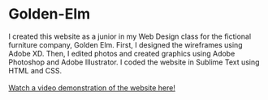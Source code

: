 # Golden-Elm
 I created this website as a junior in my Web Design class for the fictional furniture company, Golden Elm.
 First, I designed the wireframes using Adobe XD. Then, I edited photos and created graphics using Adobe Photoshop and Adobe Illustrator.
 I coded the website in Sublime Text using HTML and CSS. </br> </br>
 [Watch a video demonstration of the website here!](https://drive.google.com/file/d/1pQzTt3yrc13h1w20sxkMU7ygUV7cd9Fo/view?usp=sharing)

 
